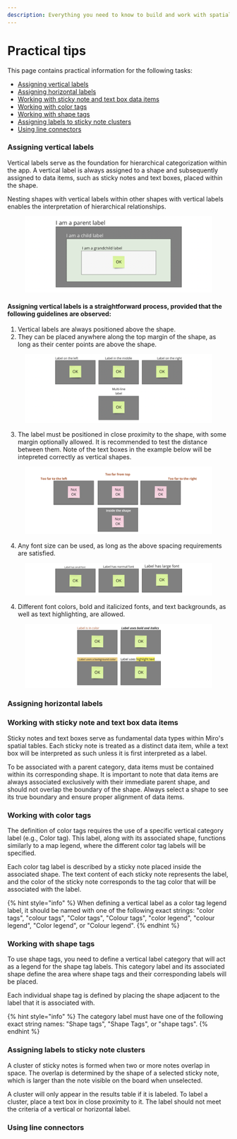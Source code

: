 ```yaml
---
description: Everything you need to know to build and work with spatial tables
---
```


# Practical tips

This page contains practical information for the following tasks:

* [Assigning vertical labels](practical-tips.md#assigning-vertical-labels)
* [Assigning horizontal labels](practical-tips.md#assigning-horizontal-labels)
* [Working with sticky note and text box data items](practical-tips.md#working-with-sticky-note-and-text-box-data-items)
* [Working with color tags](practical-tips.md#working-with-color-tags)
* [Working with shape tags](practical-tips.md#working-with-shape-tags)
* [Assigning labels to sticky note clusters](practical-tips.md#assigning-labels-to-sticky-note-clusters)
* [Using line connectors](practical-tips.md#using-line-connectors)

### Assigning vertical labels

Vertical labels serve as the foundation for hierarchical categorization within the app. A vertical label is always assigned to a shape and subsequently assigned to data items, such as sticky notes and text boxes, placed within the shape.&#x20;

Nesting shapes with vertical labels within other shapes with vertical labels enables the interpretation of hierarchical relationships.

<figure><img src="../.gitbook/assets/VisualData_tips_nesting_01.png" alt=""><figcaption></figcaption></figure>

#### Assigning vertical labels is a straightforward process, provided that the following guidelines are observed:

1. Vertical labels are always positioned above the shape.
2. They can be placed anywhere along the top margin of the shape, as long as their center points are above the shape.

<figure><img src="../.gitbook/assets/VisualData_tips_verticalLeftRight_01 (1).png" alt=""><figcaption></figcaption></figure>

3. The label must be positioned in close proximity to the shape, with some margin optionally allowed. It is recommended to test the distance between them. Note of the text boxes in the example below will be intepreted correctly as vertical shapes.&#x20;

<figure><img src="../.gitbook/assets/VisualData_tips_verticalNotOK_01.png" alt=""><figcaption></figcaption></figure>

4. Any font size can be used, as long as the above spacing requirements are satisfied.

<figure><img src="../.gitbook/assets/VisualData_tips_verticalFontSize_01 (2).png" alt=""><figcaption></figcaption></figure>

4. Different font colors, bold and italicized fonts, and text backgrounds, as well as text highlighting, are allowed.

<figure><img src="../.gitbook/assets/VisualData_tips_verticalDiffLabels_01.png" alt=""><figcaption></figcaption></figure>

### Assigning horizontal labels

### Working with sticky note and text box data items

Sticky notes and text boxes serve as fundamental data types within Miro's spatial tables. Each sticky note is treated as a distinct data item, while a text box will be interpreted as such unless it is first interpreted as a label.&#x20;

To be associated with a parent category, data items must be contained within its corresponding shape. It is important to note that data items are always associated exclusively with their immediate parent shape, and should not overlap the boundary of the shape. Always select a shape to see its true boundary and ensure proper alignment of data items.

### Working with color tags

The definition of color tags requires the use of a specific vertical category label (e.g., Color tag). This label, along with its associated shape, functions similarly to a map legend, where the different color tag labels will be specified.

Each color tag label is described by a sticky note placed inside the associated shape. The text content of each sticky note represents the label, and the color of the sticky note corresponds to the tag color that will be associated with the label.

{% hint style="info" %}
When defining a vertical label as a color tag legend label, it should be named with one of the following exact strings: "color tags", "colour tags", "Color tags", "Colour tags", "color legend", "colour legend", "Color legend", or "Colour legend".
{% endhint %}

### Working with shape tags

To use shape tags, you need to define a vertical label category that will act as a legend for the shape tag labels. This category label and its associated shape define the area where shape tags and their corresponding labels will be placed.

Each individual shape tag is defined by placing the shape adjacent to the label that it is associated with.&#x20;

{% hint style="info" %}
The category label must have one of the following exact string names: "Shape tags", "Shape Tags", or "shape tags".
{% endhint %}

### Assigning labels to sticky note clusters

A cluster of sticky notes is formed when two or more notes overlap in space. The overlap is determined by the shape of a selected sticky note, which is larger than the note visible on the board when unselected.

&#x20;A cluster will only appear in the results table if it is labeled. To label a cluster, place a text box in close proximity to it. The label should not meet the criteria of a vertical or horizontal label.

### Using line connectors
